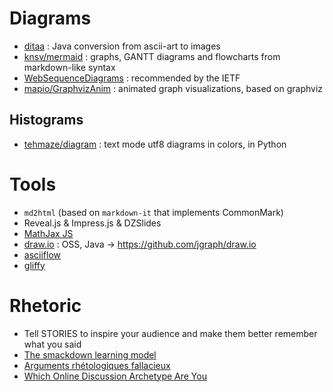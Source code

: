# Diagrams

- [ditaa](http://ditaa.sourceforge.net/) : Java conversion from ascii-art to images
- [knsv/mermaid](https://github.com/knsv/mermaid) : graphs, GANTT diagrams and flowcharts from markdown-like syntax
- [WebSequenceDiagrams](https://www.websequencediagrams.com/embedding.html) : recommended by the IETF
- [mapio/GraphvizAnim](https://github.com/mapio/GraphvizAnim) : animated graph visualizations, based on graphviz

## Histograms

- [tehmaze/diagram](https://github.com/tehmaze/diagram) : text mode utf8 diagrams in colors, in Python


# Tools

- `md2html` (based on `markdown-it` that implements CommonMark)
- Reveal.js & Impress.js & DZSlides
- [MathJax JS](https://www.mathjax.org)
- [draw.io](https://www.draw.io) : OSS, Java -> https://github.com/jgraph/draw.io
- [asciiflow](http://asciiflow.com/#Draw)
- [gliffy](https://www.gliffy.com/examples/)


# Rhetoric
- Tell STORIES to inspire your audience and make them better remember what you said
- [The smackdown learning model](http://blog.codinghorror.com/in-defense-of-the-smackdown-learning-model/)
- [Arguments rhétologiques fallacieux](http://www.informationisbeautiful.net/visualizations/rhetological-fallacies/arguments-rhetologiques-fallacieux/)
- [Which Online Discussion Archetype Are You](http://blog.codinghorror.com/which-online-discussion-archetype-are-you/)
